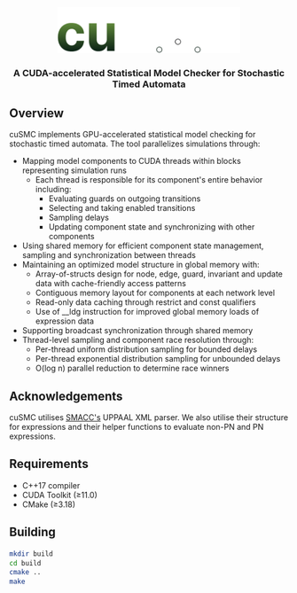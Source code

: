<p align="center">
  <picture>
  <img src="./readme/cuSMC_light.png" width="330" alt="cuSMC logo">
</picture>

</p>

<h3 align="center">A CUDA-accelerated Statistical Model Checker for Stochastic Timed Automata</h3>


## Overview

cuSMC implements GPU-accelerated statistical model checking for stochastic timed automata. The tool parallelizes simulations through:

- Mapping model components to CUDA threads within blocks representing simulation runs
  - Each thread is responsible for its component's entire behavior including:
    - Evaluating guards on outgoing transitions
    - Selecting and taking enabled transitions
    - Sampling delays 
    - Updating component state and synchronizing with other components
- Using shared memory for efficient component state management, sampling  and synchronization between threads
- Maintaining an optimized model structure in global memory with:
    - Array-of-structs design for node, edge, guard, invariant and update data with cache-friendly access patterns
    - Contiguous memory layout for components at each network level
    - Read-only data caching through restrict and const qualifiers
    - Use of __ldg instruction for improved global memory loads of expression data
- Supporting broadcast synchronization through shared memory
- Thread-level sampling and component race resolution through:
    - Per-thread uniform distribution sampling for bounded delays
    - Per-thread exponential distribution sampling for unbounded delays
    - O(log n) parallel reduction to determine race winners

## Acknowledgements

cuSMC utilises [SMACC's](https://github.com/Baksling/P7-SMAcc) UPPAAL XML parser. We also utilise their structure for expressions and their helper functions to evaluate non-PN and PN expressions.

## Requirements

- C++17 compiler
- CUDA Toolkit (≥11.0)
- CMake (≥3.18)

## Building

```bash
mkdir build
cd build
cmake ..
make
```




